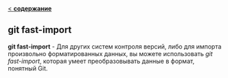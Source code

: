 [< **содержание**](./readme.md)
 
 ## git fast-import

 **git fast-import** - Для других систем контроля версий, либо для импорта произвольно форматированных данных, вы можете использовать *git fast-import*, которая умеет преобразовывать данные в формат, понятный Git.

